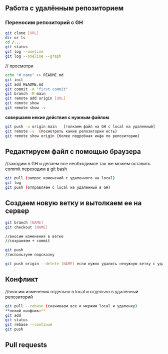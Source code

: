 ## Работа с удалённым репозиторием

### Переносим репозиторий с GH 
```sh
git clone [URL]
dir or ls
cd /...
git status
git log --oneline
git log --oneline --graph
```
// просмотри
```sh
echo "# name" >> README.md
git init
git add README.md
git commit -m "first commit"
git branch -M main
git remote add origin [URL]
git remote show 
git remote show -v 
```
**совершаем некие действия с нужным файлом**
```sh 
git push -u origin main   [толкаем файл на GH с local на удаленный]
git remote -v  (посмотреть какие репозитории есть)
git remote show origin (более подробная инфа по репозиторию)
```
## Редактируем файл с помощью браузера 
//заходим в GH и делаем все необходимое 
так же можем оставить commit 
переходим в git bash 
```sh
git pull (запрос изменений с удаленного на local)
git log
git push (отправляем с local на удаленный в GH)
```
## Создаем новую ветку и вытолкаем ее на сервер
```sh
git branch [NAME]
git checkout [NAME]

//вносим изменения в ветке
//сохраняем + commit

git push
//используем подсказку

git push origin --delete [NAME] если нужно удалить ненужную ветку с удаленного репозитория
```

## Конфликт 
//вносим изменения отдельно в local и отдельно в удаленный репозиторий 
```sh
git pull --rebase (скачиваем все и мержим local и удаленку)
**некий конфликт** 
git add
git status
git rebase --continue
git push
```
## Pull requests